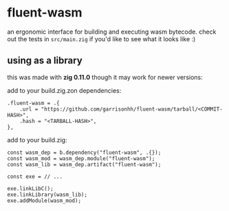 # fluent-wasm

an ergonomic interface for building and executing wasm bytecode. check out the
tests in `src/main.zig` if you'd like to see what it looks like :)

## using as a library

this was made with **zig 0.11.0** though it may work for newer versions:

add to your build.zig.zon dependencies:
```zig
.fluent-wasm = .{
    .url = "https://github.com/garrisonhh/fluent-wasm/tarball/<COMMIT-HASH>",
    .hash = "<TARBALL-HASH>",
},
```

add to your build.zig:
```zig
const wasm_dep = b.dependency("fluent-wasm", .{});
const wasm_mod = wasm_dep.module("fluent-wasm");
const wasm_lib = wasm_dep.artifact("fluent-wasm");

const exe = // ...

exe.linkLibC();
exe.linkLibrary(wasm_lib);
exe.addModule(wasm_mod);
```